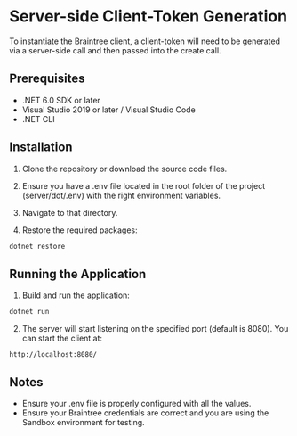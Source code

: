 # Server-side Client-Token Generation

To instantiate the Braintree client, a client-token will need to be generated via a server-side call and then passed into the create call.

## Prerequisites

- .NET 6.0 SDK or later
- Visual Studio 2019 or later / Visual Studio Code
- .NET CLI

## Installation

1. Clone the repository or download the source code files.

2. Ensure you have a .env file located in the root folder of the project (server/dot/.env) with the right environment variables.

3. Navigate to that directory.

4. Restore the required packages:

```bash
dotnet restore
```  

## Running the Application

1. Build and run the application:

```bash
dotnet run
```
    
2. The server will start listening on the specified port (default is 8080). You can start the client at:

```
http://localhost:8080/
```

## Notes

- Ensure your .env file is properly configured with all the values.
- Ensure your Braintree credentials are correct and you are using the Sandbox environment for testing.

